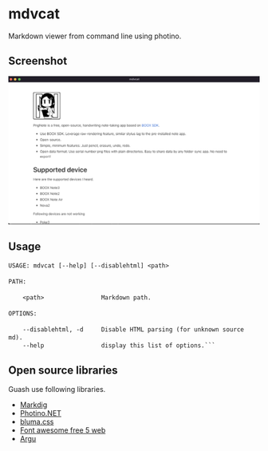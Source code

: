 # mdvcat

Markdown viewer from command line using photino.

## Screenshot

![screenshot.png](https://github.com/karino2/mdvcat/raw/main/screenshot/screenshot.png)

## Usage

```
USAGE: mdvcat [--help] [--disablehtml] <path>

PATH:

    <path>                Markdown path.

OPTIONS:

    --disablehtml, -d     Disable HTML parsing (for unknown source md).
    --help                display this list of options.```
```

## Open source libraries

Guash use following libraries.

- [Markdig](https://github.com/xoofx/markdig)
- [Photino.NET](https://www.nuget.org/packages/Photino.NET/)
- [bluma.css](https://bulma.io/)
- [Font awesome free 5 web](https://fontawesome.com/) 
- [Argu](https://www.nuget.org/packages/Argu/)
